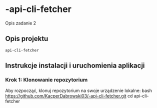 # -api-cli-fetcher
Opis zadanie 2
## Opis projektu
`api-cli-fetcher` 
## Instrukcje instalacji i uruchomienia aplikacji

### Krok 1: Klonowanie repozytorium

Aby rozpocząć, klonuj repozytorium na swoje urządzenie lokalne:
bash
https://github.com/KacperDabrowski03/-api-cli-fetcher.git
cd api-cli-fetcher

